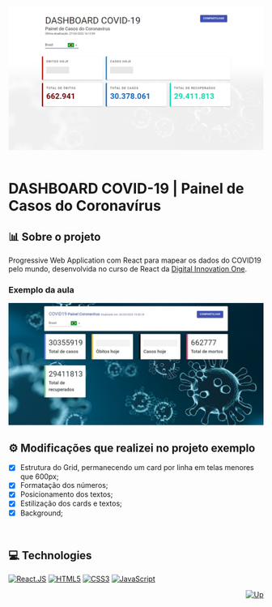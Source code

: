 <div align="center">
  <a href="https://elidianaandrade.github.io/dio-desafio-covid19/">
    <img alt="DASHBOARD COVID-19" src="https://github.com/elidianaandrade/dio-desafio-covid19/blob/main/src/assets/images/covid-screen.jpg?raw=true">
  </a>
</div>
<br>

# DASHBOARD COVID-19 | Painel de Casos do Coronavírus

## 📊 Sobre o projeto
Progressive Web Application com React para mapear os dados do COVID19 pelo mundo, desenvolvida no curso de React da [Digital Innovation One](https://www.dio.me/).

### Exemplo da aula
<div align="left">
    <img alt="COVID-19 Painel" width="600"  src="https://github.com/elidianaandrade/dio-desafio-covid19/blob/main/src/assets/images/covid-screen-exemplo-aula.jpg?raw=true">
</div>

## ⚙ Modificações que realizei no projeto exemplo
- [x] Estrutura do Grid, permanecendo um card por linha em telas menores que 600px;
- [x] Formatação dos números;
- [x] Posicionamento dos textos;
- [x] Estilização dos cards e textos;
- [x] Background;

<br>

## 💻 Technologies
[![React.JS](https://img.shields.io/badge/React.JS-000?style=for-the-badge&logo=react&logoColor=61dafb)](https://pt-br.reactjs.org/docs/getting-started.html)
[![HTML5](https://img.shields.io/badge/HTML5-000?style=for-the-badge&logo=html5&logoColor=E34F26)](https://developer.mozilla.org/pt-BR/docs/Web/HTML)
[![CSS3](https://img.shields.io/badge/CSS3-000?style=for-the-badge&logo=css3&logoColor=00BFFF)](https://developer.mozilla.org/pt-BR/docs/Web/CSS)
[![JavaScript](https://img.shields.io/badge/JavaScript-000?style=for-the-badge&logo=javascript&logoColor=F7DF1E)](https://developer.mozilla.org/pt-BR/docs/Web/JavaScript)

<div align="right">
  <a href="#top">
    <img alt="Up" height="25" src="https://raw.githubusercontent.com/FortAwesome/Font-Awesome/6.x/svgs/solid/angle-up.svg">
  </a>
</div>
